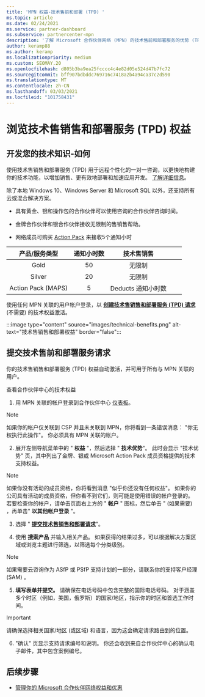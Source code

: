 ```yaml
---
title: 'MPN 权益-技术售前和部署 (TPD) '
ms.topic: article
ms.date: 02/24/2021
ms.service: partner-dashboard
ms.subservice: partnercenter-mpn
description: '了解 Microsoft 合作伙伴网络 (MPN) 的技术售前和部署服务的优势 (TPD) '
author: keramp88
ms.author: keramp
ms.localizationpriority: medium
ms.custom: SEOMAY.20
ms.openlocfilehash: d805b3ba9ea25fcccc4c4e82d05e524d47b7fc72
ms.sourcegitcommit: bff907bdbddc769716c7418a2b4a94ca37c2d590
ms.translationtype: MT
ms.contentlocale: zh-CN
ms.lasthandoff: 03/03/2021
ms.locfileid: "101758431"
---
```

# <a name="explore-technical-presales-and-deployment-services-tpd-benefits"></a>浏览技术售销售和部署服务 (TPD) 权益

## <a name="develop-your-technical-know-how"></a>开发您的技术知识-如何

使用技术售销售和部署服务 (TPD) 用于远程个性化的一对一咨询，以更快地构建你的技术功能，以增加销售、更有效地部署和加速应用开发。 [了解详细信息](https://aka.ms/TPD)。

除了本地 Windows 10、Windows Server 和 Microsoft SQL 以外，还支持所有云或混合解决方案。 

-   具有黄金、银和操作包的合作伙伴可以使用咨询的合作伙伴咨询时间。 

-   金牌合作伙伴和银合作伙伴接收无限制的售销售帮助。 

-   网络成员可购买 [Action Pack](https://partner.microsoft.com/membership/action-pack) 来接收5个通知小时  


|     产品/服务类型    | 通知小时数 |   技术售销售   |   |   |
|:-----------------:|:------------------------:|:----------------------:|:-:|:-:|
|        Gold       |            50            |        无限制       |   |   |
|       Silver      |            20            |        无限制       |   |   |
| Action Pack (MAPS)  |             5            | Deducts 通知小时数 |   |   |

使用任何 MPN 关联的用户帐户登录，以 **[创建技术售销售和部署服务 (TPD) 请求](https://partner.microsoft.com/dashboard/mpn/membership/benefits/technical/createadvisoryhours-servicerequest)** (不需要) 的技术权益激活。

  :::image type="content" source="images/technical-benefits.png" alt-text="技术售销售和部署权益" border="false":::

## <a name="submit-a-technical-presales-and-deployment-services-request"></a>提交技术售前和部署服务请求 

你的技术售销售和部署服务 (TPD) 权益自动激活，并可用于所有与 MPN 关联的用户。 

查看合作伙伴中心的技术权益

1. 用 MPN 关联的帐户登录到合作伙伴中心 [仪表板](https://partner.microsoft.com/dashboard)。 

>[!NOTE]
>如果你的帐户仅关联到 CSP 并且未关联到 MPN，你将看到一条错误消息： "你无权执行此操作"。 你必须具有 MPN 关联的帐户。

2. 展开左侧导航菜单中的 " **权益** "，然后选择 " **技术优势**"。 此时会显示 "技术优势" 页，其中列出了金牌、银或 Microsoft Action Pack 成员资格提供的技术支持权益。 

>[!NOTE]
>如果你没有活动的成员资格，你将看到消息 "似乎你还没有任何权益"。 如果你的公司具有活动的成员资格，但你看不到它们，则可能是使用错误的帐户登录的。 若要检查你的帐户，请单击页面右上方的 " **帐户** " 图标，然后单击 " (如果需要) ，再单击" **以其他帐户登录** "。

3. 选择 " **[提交技术售销售和部署请求](https://partner.microsoft.com/dashboard/mpn/membership/benefits/technical/createadvisoryhours-servicerequest)**"。

4. 使用 **搜索产品** 并输入相关产品。 如果获得的结果过多，可以根据解决方案区域或浏览主题进行筛选，以筛选每个分类级别。

> [!NOTE]
> 如果需要云咨询作为 ASfP 或 PSfP 支持计划的一部分，请联系你的支持客户经理 (SAM) 。

5. **填写表单并提交。** 请确保在电话号码中包含完整的国际电话号码。 对于涵盖多个时区（例如，美国，俄罗斯）的国家/地区，指示你的时区和首选工作时间。

> [!IMPORTANT]
> 请确保选择相关国家/地区 (或区域) 和语言，因为这会确定请求路由到的位置。

6. "确认" 页显示支持请求编号和说明。 你还会收到来自合作伙伴中心的确认电子邮件，其中包含案例编号。



## <a name="next-steps"></a>后续步骤

- [管理你的 Microsoft 合作伙伴网络权益和优惠](manage-your-partner-network-benefits.md)
